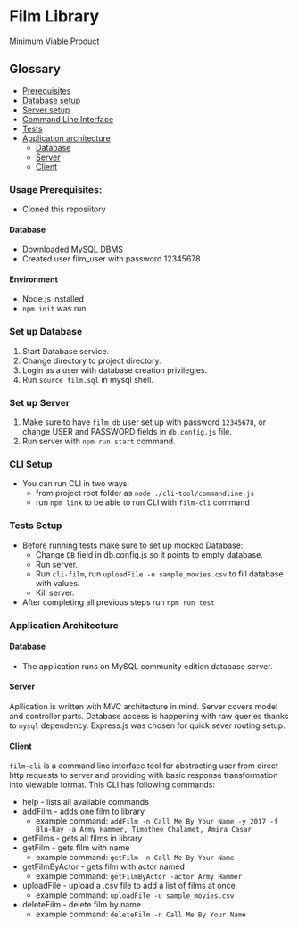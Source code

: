 # Film Library
Minimum Viable Product
## Glossary
 * [Prerequisites](#usage-prerequisites)
 * [Database setup](#set-up-database)
 * [Server setup](#set-up-server)
 * [Command Line Interface](#cli-setup)
 * [Tests](#tests-setup)
 * [Application architecture](#application-architecture)
    - [Database](#database-1)
    - [Server](#server)
    - [Client](#client)

### Usage Prerequisites:
* Cloned this reposiitory
#### Database
* Downloaded MySQL DBMS
* Created user film_user with password 12345678
#### Environment
* Node.js installed
* `npm init` was run

### Set up Database
1. Start Database service.
2. Change directory to project directory.
3. Login as a user with database creation privilegies.
4. Run `source film.sql` in mysql shell.

### Set up Server
1. Make sure to have `film_db` user set up with password `12345678`, or change USER and PASSWORD fields in `db.config.js` file.
2. Run server with `npm run start` command.

### CLI Setup
* You can run CLI in two ways:
    - from project root folder as `node ./cli-tool/commandline.js`
    - run `npm link` to be able to run CLI with `film-cli` command
### Tests Setup
* Before running tests make sure to set up mocked Database:
  - Change `DB` field in db.config.js so it points to empty database.
  - Run server.
  - Run `cli-film`, run `uploadFile -u sample_movies.csv` to fill database with values.
  - Kill server.
* After completing all previous steps run `npm run test`
### Application Architecture
#### Database
* The application runs on MySQL community edition database server.
#### Server
Apllication is written with MVC architecture in mind. Server covers model and controller parts. Database access is happening with raw queries thanks to `mysql` dependency. Express.js was chosen for quick sever routing setup.

#### Client

`film-cli` is a command line interface tool for abstracting user from direct http requests to server and providing with basic response transformation into viewable format.
This CLI has following commands:
  - help - lists all available commands
  - addFilm - adds one film to library
    - example command: `addFilm -n Call Me By Your Name -y 2017 -f Blu-Ray -a Army Hammer, Timothee Chalamet, Amira Casar`
  - getFilms - gets all films in library
  - getFilm - gets film with name
    - example command: `getFilm -n Call Me By Your Name`
  - getFilmByActor - gets film with actor named
    - example command: `getFilmByActor -actor Army Hammer`
  - uploadFile - upload a .csv file to add a list of films at once
    - example command: `uploadFile -u sample_movies.csv`
  - deleteFilm - delete film by name
    - example command: `deleteFilm -n Call Me By Your Name`
